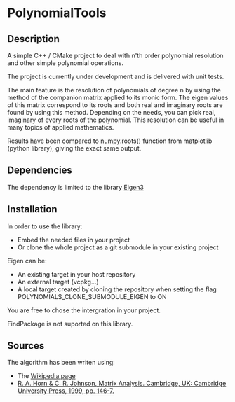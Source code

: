 # PolynomialTools
## Description

A simple C++ / CMake project to deal with n'th order polynomial resolution and other simple polynomial operations.

The project is currently under development and is delivered with unit tests.

The main feature is the resolution of polynomials of degree n by using the method of the companion matrix applied to its monic form. The eigen values of this matrix correspond to its roots and both real and imaginary roots are found by using this method.
Depending on the needs, you can pick real, imaginary of every roots of the polynomial.
This resolution can be useful in many topics of applied mathematics.

Results have been compared to numpy.roots() function from matplotlib (python library), giving the exact same output.  

## Dependencies

The dependency is limited to the library [Eigen3](https://eigen.tuxfamily.org/index.php?title=Main_Page)

## Installation

In order to use the library:
- Embed the needed files in your project
- Or clone the whole project as a git submodule in your existing project

Eigen can be:
- An existing target in your host repository
- An external target (vcpkg...)
- A local target created by cloning the repository when setting the flag POLYNOMIALS_CLONE_SUBMODULE_EIGEN to ON

You are free to chose the intergration in your project.

FindPackage is not suported on this library.

## Sources
The algorithm has been writen using:
- The [Wikipedia page](https://en.wikipedia.org/wiki/Companion_matrix)
- [R. A. Horn & C. R. Johnson, Matrix Analysis. Cambridge, UK: Cambridge University Press, 1999, pp. 146-7.](chrome-extension://efaidnbmnnnibpcajpcglclefindmkaj/https://anandinstitute.org/pdf/Roger_A.Horn.%20_Matrix_Analysis_2nd_edition(BookSee.org).pdf)
